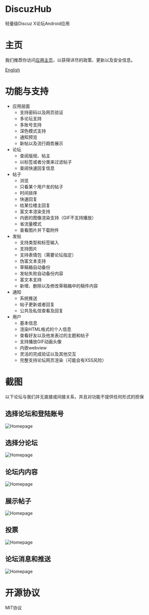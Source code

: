 # DiscuzHub

轻量级Discuz X论坛Android应用

# 主页

我们推荐你访问[应用主页](https://discuzhub.kidozh.com/en/)，以获得详尽的政策、更新以及安全信息。

[English](./README.md)

# 功能与支持

+ 应用层面
    - 支持密码以及网页验证
    - 多论坛支持
    - 多账号支持
    - 深色模式支持
    - 通知预览
    - 新帖以及流行趋势展示
+ 论坛
    - 查阅版规、帖主
    - 以标签或者分类来过滤帖子
    - 查阅快速回复信息
+ 帖子
    - 浏览
    - 只看某个用户发的帖子
    - 时间排序
    - 快速回复
    - 给某位楼主回复
    - 富文本渲染支持
    - 内嵌的图像渲染支持（GIF不支持播放）
    - 省流量模式
    - 查看图片并下载附件
+ 发帖
    - 支持类型和标签输入
    - 支持图片
    - 支持表情包（需要论坛指定）
    - 伪富文本支持
    - 草稿箱自动备份
    - 发帖失败自动备份内容
    - 富文本支持
    - 新增、删除以及修改草稿箱中的稿件内容
+ 通知
    - 系统推送
    - 帖子更新或者回复
    - 公共及私信查看及回复
+ 用户
    - 基本信息
    - 渲染HTML格式的个人信息
    - 查看好友以及他发表过的主题和帖子
    - 支持播放GIF动画头像
    - 内嵌webview
    - 灵活的完成验证以及其他交互
    - 完整支持论坛网页渲染（可能会有XSS风险）
    
# 截图

以下论坛与我们并无直接或间接关系，并且对功能不提供任何形式的担保

## 选择论坛和登陆账号

![Homepage](./screenshot/home.jpg)

## 选择分论坛

![Homepage](./screenshot/forums.jpg)

## 论坛内内容

![Homepage](./screenshot/forumDisplay.jpg)

## 展示帖子

![Homepage](./screenshot/threads.jpg)

## 投票

![Homepage](./screenshot/poll.jpg)

## 论坛消息和推送

![Homepage](./screenshot/notifications.jpg)

# 开源协议

MIT协议